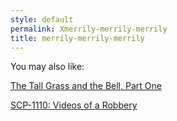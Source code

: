 ```yaml
---
style: default
permalink: Xmerrily-merrily-merrily
title: merrily-merrily-merrily
---
```

You may also like:

[The Tall Grass and the Bell, Part One](http://scp-wiki.net/the-tall-grass-and-the-bell-1)

[SCP-1110: Videos of a Robbery](http://scp-wiki.net/scp-1110)
